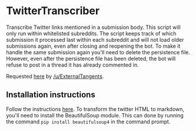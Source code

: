# TwitterTranscriber

Transcribe Twitter links mentioned in a submission body. This script will only
run within whitelisted subreddits. The script keeps track of which submission it
processed last within each subreddit and will not load older submissions again,
even after closing and reopening the bot. To make it handle the same submission
again you'll need to delete the persistence file. However, even after the
persistence file has been deleted, the bot will refuse to post in a thread it
has already commented in.

Requested [here](https://www.reddit.com/r/RequestABot/comments/57zdih/request_a_bot_that_looks_for_twitter_links_in_the/)
by [/u/ExternalTangents](https://www.reddit.com/user/ExternalTangents).

## Installation instructions
Follow the instructions [here](https://github.com/JohnnyDeuss/reddit-bots).
To transform the twitter HTML to markdown, you'll need to install the
BeautifulSoup module. This can done by running the command
`pip install beautifulsoup4` in the command prompt.
